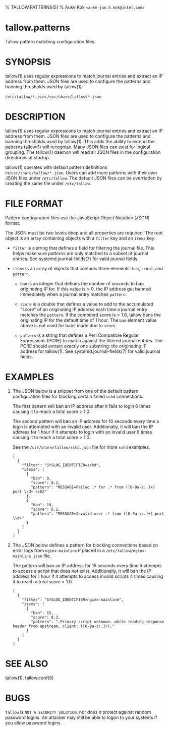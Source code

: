 % TALLOW.PATTERNS(5)
% Auke Kok `<auke-jan.h.kok@intel.com>`

# tallow.patterns

Tallow pattern matching configuration files.


# SYNOPSIS

tallow(1) uses regular expressions to match journal entries and extract an IP
address from them. JSON files are used to configure the patterns and banning
thresholds used by tallow(1).

`/etc/tallow/*.json`
`/usr/share/tallow/*.json`


# DESCRIPTION

tallow(1) uses regular expressions to match journal entries and extract an IP
address from them. JSON files are used to configure the patterns and banning
thresholds used by tallow(1). This adds the ability to extend the patterns
tallow(1) will recognize. Many JSON files can exist for logical grouping. The
tallow(1) daemon will read all JSON files in the configuration directories at
startup.

tallow(1) operates with default pattern definitions
in`/usr/share/tallow/*.json`. Users can add more patterns with their own JSON
files under `/etc/tallow`. The default JSON files can be overridden by creating
the same file under `/etc/tallow`.


# FILE FORMAT

Pattern configuration files use the JavaScript Object Notation (JSON) format.

The JSON must be two levels deep and all properties are required. The root
object is an array containing objects with a `filter` key and an `items` key.

* `filter` is a string that defines a field for filtering the journal file.
  This helps make sure patterns are only matched to a subset of journal
  entries. See systemd.journal-fields(7) for valid journal fields.

* `items` is an array of objects that contains three elements: `ban`, `score`,
  and `pattern`.

   * `ban` is an integer that defines the number of seconds to ban originating
     IP for. If this value is > 0, the IP address get banned immediately when a
     journal entry matches `pattern`.

   * `score` is a double that defines a value to add to the accumulated "score"
     of an originating IP address each time a journal entry matches
     the `pattern`. If the combined score is > 1.0, tallow bans the originating
     IP for the default time of 1 hour. The `ban` element value above is not
     used for bans made due to `score`.

   * `pattern` is a string that defines a Perl Compatible Regular Expressions
     (PCRE) to match against the filtered journal entries. The PCRE should
     extract exactly one substring: the originating IP address for tallow(1).
     See systemd.journal-fields(7) for valid journal fields.


# EXAMPLES

1. The JSON below is a snippet from one of the default pattern configuration
   files for blocking certain failed `sshd` connections.

   The first pattern will ban an IP address after it fails to login 6 times
   causing it to reach a total score > 1.0.

   The second pattern will ban an IP address for 10 seconds every time a login is
   attempted with an invalid user. Additionally, it will ban the IP address for
   1 hour if it attempts to login with an invalid user 6 times causing it to
   reach a total score > 1.0.

   See the `/usr/share/tallow/sshd.json` file for more `sshd` examples.

   ```
   [
     {
       "filter": "SYSLOG_IDENTIFIER=sshd",
       "items": [
         {
           "ban": 0,
           "score": 0.2,
           "pattern": "MESSAGE=Failed .* for .* from ([0-9a-z:.]+) port \\d+ ssh2"
         },
         {
           "ban": 10,
           "score": 0.2,
           "pattern": "MESSAGE=Invalid user .* from ([0-9a-z:.]+) port \\d+"
         }
       ]
     }
   ]
   ```



2. The JSON below defines a pattern for blocking connections based on error logs
   from `nginx-mainline` if placed in a `/etc/tallow/nginx-mainline.json` file.

   The pattern will ban an IP address for 15 seconds every time it attempts to
   access a script that does not exist. Additionally, it will ban the IP
   address for 1 hour if it attempts to access invalid scripts 4 times causing
   it to reach a total score > 1.0.

   ```
   [
     {
       "filter": "SYSLOG_IDENTIFIER=nginx-mainline",
       "items": [
         {
           "ban": 15,
           "score": 0.3,
           "pattern": ".Primary script unknown. while reading response header from upstream, client: ([0-9a-z:.]+),"
         }
       ]
     }
   ]
   ```


# SEE ALSO

tallow(1), tallow.conf(5)


# BUGS

`tallow` is `NOT A SECURITY SOLUTION`, nor does it protect against random
password logins. An attacker may still be able to logon to your systems if you
allow password logins.
